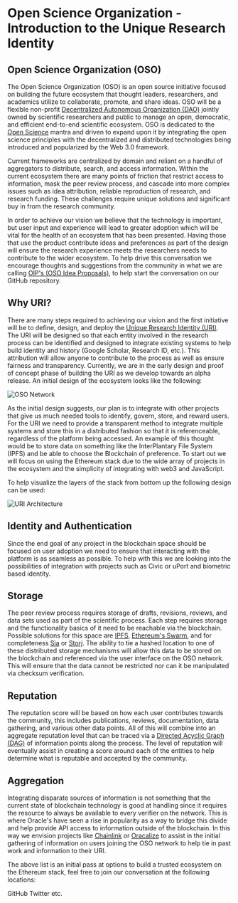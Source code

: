 # Open Science Organization - Introduction to the Unique Research Identity

## Open Science Organization (OSO)

The Open Science Organization (OSO) is an open source initiative focused on building the future ecosystem that thought leaders, researchers, and academics utilize to collaborate, promote, and share ideas. OSO will be a flexible non-profit [Decentralized Autonomous Organization (DAO)](https://en.wikipedia.org/wiki/Decentralized_autonomous_organization) jointly owned by scientific researchers and public to manage an open, democratic, and efficient end-to-end scientific ecosystem.  OSO is dedicated to the [Open Science](https://en.wikipedia.org/wiki/Open_science) mantra and driven to expand upon it by integrating the open science principles with the decentralized and distributed technologies being introduced and popularized by the Web 3.0 framework.

Current frameworks are centralized by domain and reliant on a handful of aggregators to distribute, search, and access information.   Within the current ecosystem there are many points of friction that restrict access to information, mask the peer review process, and cascade into more complex issues such as idea attribution, reliable reproduction of research, and research funding.  These challenges require unique solutions and significant buy in from the research community.

In order to achieve our vision we believe that the technology is important, but user input and experience will lead to greater adoption which will be vital for the health of an ecosystem that has been presented.  Having those that use the product contribute ideas and preferences as part of the design will ensure the research experience meets the researchers needs to contribute to the wider ecosystem.  To help drive this conversation we encourage thoughts and suggestions from the community in what we are calling [OIP's (OSO Idea Proposals)](https://github.com/open-science-org/OIPs/issues), to help start the conversation on our GitHub repository.

## Why URI?
There are many steps required to achieving our vision and the first initiative will be to define, design, and deploy the [Unique Research Identity (URI)](https://github.com/open-science-org/URI).  The URI will be designed so that each entity involved in the research process can be identified and designed to integrate existing systems to help build identity and history (Google Scholar, Research ID, etc.).  This attribution will allow anyone to contribute to the process as well as ensure fairness and transparency.  Currently, we are in the early design and proof of concept phase of building the URI as we develop towards an alpha release.  An initial design of the ecosystem looks like the following:

![OSO Network](https://raw.githubusercontent.com/open-science-org/URI/master/open-science-org-network.png)

As the initial design suggests, our plan is to integrate with other projects that give us much needed tools to identify, govern, store, and reward users.  For the URI we need to provide a transparent method to integrate multiple systems and store this in a distributed fashion so that it is referenceable, regardless of the platform being accessed.  An example of this thought would be to store data on something like the InterPlantary File System (IPFS) and be able to choose the Blockchain of preference.  To start out we will focus on using the Ethereum stack due to the wide array of projects in the ecosystem and the simplicity of integrating with web3 and JavaScript.

To help visualize the layers of the stack from bottom up the following design can be used:

![URI Architecture](https://raw.githubusercontent.com/open-science-org/URI/master/uri-stack.png)

## Identity and Authentication

Since the end goal of any project in the blockchain space should be focused on user adoption we need to ensure that interacting with the platform is as seamless as possible.  To help with this we are looking into the possibilities of integration with projects such as Civic or uPort and biometric based identity.

## Storage

The peer review process requires storage of drafts, revisions, reviews, and data sets used as part of the scientific process.  Each step requires storage and the functionality basics of it need to be reachable via the blockchain.  Possible solutions for this space are [IPFS](https://ipfs.io/), [Ethereum's Swarm](https://github.com/ethersphere/swarm/wiki/roadmap), and for completeness [Sia](https://sia.tech/) or [Storj](https://storj.io/index.html).  The ability to tie a hashed location to one of these distributed storage mechanisms will allow this data to be stored on the blockchain and referenced via the user interface on the OSO network.  This will ensure that the data cannot be restricted nor can it be manipulated via checksum verification.

## Reputation

The reputation score will be based on how each user contributes towards the community, this includes publications, reviews, documentation, data gathering, and various other data points.  All of this will combine into an aggregate reputation level that can be traced via a [Directed Acyclic Graph (DAG)](https://en.wikipedia.org/wiki/Directed_acyclic_graph) of information points along the process.  The level of reputation will eventually assist in creating a score around each of the entities to help determine what is reputable and accepted by the community.

## Aggregation

Integrating disparate sources of information is not something that the current state of blockchain technology is good at handling since it requires the resource to always be available to every verifier on the network.  This is where Oracle's have seen a rise in popularity as a way to bridge this divide and help provide API access to information outside of the blockchain.  In this way we envision projects like [Chainlink](https://link.smartcontract.com/) or [Oracalize](http://www.oraclize.it/) to assist in the initial gathering of information on users joining the OSO network to help tie in past work and information to their URI.


The above list is an initial pass at options to build a trusted ecosystem on the Ethereum stack, feel free to join our conversation at the following locations:

GitHub
Twitter
etc.
